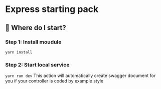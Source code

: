# Express starting pack

## :memo: Where do I start?

### Step 1: Install moudule

`yarn install`

### Step 2: Start local service

`yarn run dev`
This action will automatically create swagger document for you if your controller is coded by example style